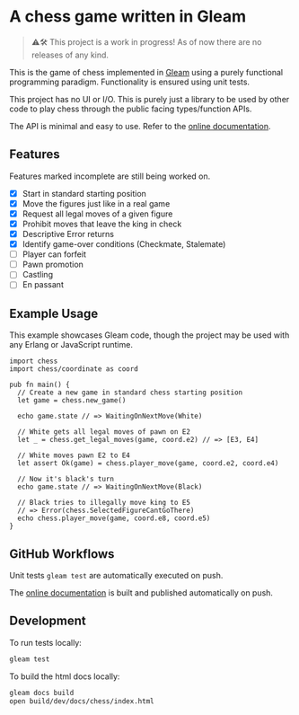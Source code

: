 # A chess game written in Gleam

> ⚠️🛠️ This project is a work in progress! As of now there are no releases of any kind.

This is the game of chess implemented in [Gleam](https://gleam.run/) using a purely functional programming paradigm. Functionality is ensured using unit tests.

This project has no UI or I/O. This is purely just a library to be used by other code to play chess through the public facing types/function APIs.

The API is minimal and easy to use. Refer to the [online documentation](https://olze.github.io/Functional-Chess/).

## Features

Features marked incomplete are still being worked on.

- [x] Start in standard starting position
- [x] Move the figures just like in a real game
- [x] Request all legal moves of a given figure
- [x] Prohibit moves that leave the king in check
- [x] Descriptive Error returns
- [x] Identify game-over conditions (Checkmate, Stalemate)
- [ ] Player can forfeit
- [ ] Pawn promotion
- [ ] Castling
- [ ] En passant

## Example Usage

This example showcases Gleam code, though the project may be used with any Erlang or JavaScript runtime.

```gleam
import chess
import chess/coordinate as coord

pub fn main() {
  // Create a new game in standard chess starting position
  let game = chess.new_game()

  echo game.state // => WaitingOnNextMove(White)

  // White gets all legal moves of pawn on E2
  let _ = chess.get_legal_moves(game, coord.e2) // => [E3, E4]

  // White moves pawn E2 to E4
  let assert Ok(game) = chess.player_move(game, coord.e2, coord.e4)

  // Now it's black's turn
  echo game.state // => WaitingOnNextMove(Black)

  // Black tries to illegally move king to E5
  // => Error(chess.SelectedFigureCantGoThere)
  echo chess.player_move(game, coord.e8, coord.e5)
}
```

## GitHub Workflows

Unit tests `gleam test` are automatically executed on push.

The [online documentation](https://olze.github.io/Functional-Chess/) is built and published automatically on push.

## Development

To run tests locally:

```sh
gleam test
```

To build the html docs locally:

```sh
gleam docs build
open build/dev/docs/chess/index.html
```